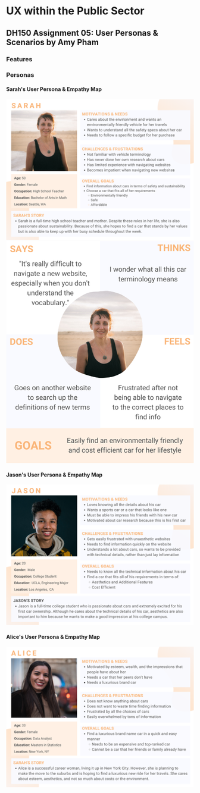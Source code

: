 # UX within the Public Sector 
## DH150 Assignment 05: User Personas & Scenarios by Amy Pham

### Features 

### Personas 

#### Sarah's User Persona & Empathy Map 
<img src="./Persona - Sarah.png"> 
<img src="./Empathy Map - Sarah.png"> 


#### Jason's User Persona & Empathy Map 
<img src="./Persona - Jason.png"> 


#### Alice's User Persona & Empathy Map 
<img src="./Persona - Alice.png"> 

